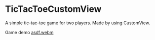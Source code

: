 # TicTacToeCustomView

A simple tic-tac-toe game for two players. Made by using CustomView.

Game demo
[asdf.webm](https://user-images.githubusercontent.com/104642065/215833486-a3194d49-5ad7-4735-ad17-c22216b8b6ed.webm)
